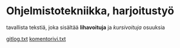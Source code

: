 # Ohjelmistotekniikka, harjoitustyö

tavallista tekstiä, joka sisältää **lihavoituja** ja *kursivoituja* osuuksia

[gitlog.txt](https://github.com/murmurian/ot-harjoitustyo/blob/master/laskarit/viikko1/gitlog.txt)
[komentorivi.txt](https://github.com/murmurian/ot-harjoitustyo/blob/master/laskarit/viikko1/komentorivi.txt)
